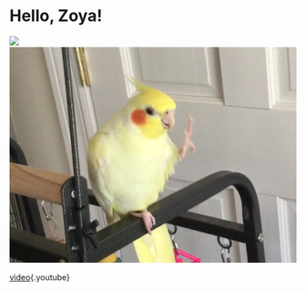 <!-- TITLE: Главная страница -->
<!-- SUBTITLE: Очень главная страница -->

# Hello, Zoya!
![](https://memegenerator.net/img/instances/71547427/hello.jpg)
![670 Px User Completed Image Teach Your Parrot To Wave Hello 2017 04 11 20 46 58 0](/uploads/670-px-user-completed-image-teach-your-parrot-to-wave-hello-2017-04-11-20-46-58-0.png "670 Px User Completed Image Teach Your Parrot To Wave Hello 2017 04 11 20 46 58 0")

[video](https://www.youtube.com/watch?v=9n7xLAOk8uU){.youtube}